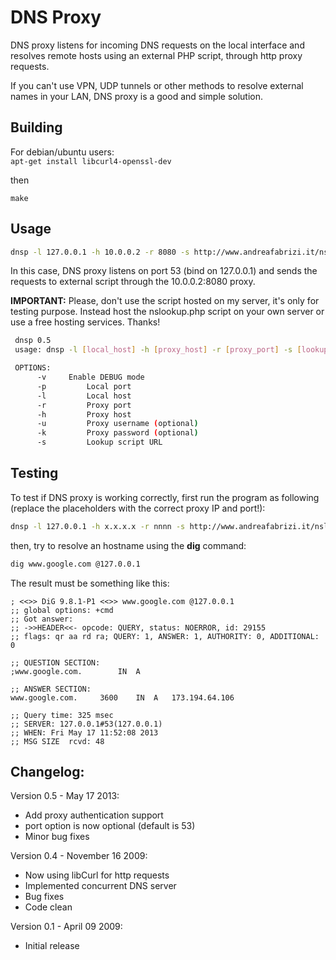 # DNS Proxy

DNS proxy listens for incoming DNS requests on the local interface and 
resolves remote hosts using an external PHP script, through http proxy requests. 

If you can't use VPN, UDP tunnels or other methods to resolve external names 
in your LAN, DNS proxy is a good and simple solution.

## Building

For debian/ubuntu users:  
`apt-get install libcurl4-openssl-dev`

then

`make`

## Usage 

```bash
dnsp -l 127.0.0.1 -h 10.0.0.2 -r 8080 -s http://www.andreafabrizi.it/nslookup.php
```
In this case, DNS proxy listens on port 53 (bind on 127.0.0.1) and sends the
requests to external script through the 10.0.0.2:8080 proxy.

**IMPORTANT:** Please, don't use the script hosted on my server, it's only for testing purpose. 
Instead host the nslookup.php script on your own server or use a free hosting services. Thanks!

```bash
 dnsp 0.5
 usage: dnsp -l [local_host] -h [proxy_host] -r [proxy_port] -s [lookup_script]

 OPTIONS:
      -v  	 Enable DEBUG mode
      -p		 Local port
      -l		 Local host
      -r		 Proxy port
      -h		 Proxy host
      -u		 Proxy username (optional)
      -k		 Proxy password (optional)
      -s		 Lookup script URL
```
## Testing

To test if DNS proxy is working correctly, first run the program as following (replace the placeholders with the correct proxy IP and port!):

```bash
dnsp -l 127.0.0.1 -h x.x.x.x -r nnnn -s http://www.andreafabrizi.it/nslookup.php
```

then, try to resolve an hostname using the **dig** command:

```bash
dig www.google.com @127.0.0.1
```

The result must be something like this:

```
; <<>> DiG 9.8.1-P1 <<>> www.google.com @127.0.0.1
;; global options: +cmd
;; Got answer:
;; ->>HEADER<<- opcode: QUERY, status: NOERROR, id: 29155
;; flags: qr aa rd ra; QUERY: 1, ANSWER: 1, AUTHORITY: 0, ADDITIONAL: 0

;; QUESTION SECTION:
;www.google.com. 		IN	A

;; ANSWER SECTION:
www.google.com.		3600	IN	A	173.194.64.106

;; Query time: 325 msec
;; SERVER: 127.0.0.1#53(127.0.0.1)
;; WHEN: Fri May 17 11:52:08 2013
;; MSG SIZE  rcvd: 48
```

## Changelog:

Version 0.5 - May 17 2013:
* Add proxy authentication support
* port option is now optional (default is 53)
* Minor bug fixes

Version 0.4 - November 16 2009:
* Now using libCurl for http requests
* Implemented concurrent DNS server
* Bug fixes
* Code clean

Version 0.1 - April 09 2009:
* Initial release

